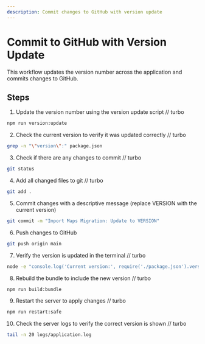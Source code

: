 ```yaml
---
description: Commit changes to GitHub with version update
---
```


# Commit to GitHub with Version Update

This workflow updates the version number across the application and commits changes to GitHub.

## Steps

1. Update the version number using the version update script
// turbo
```bash
npm run version:update
```

2. Check the current version to verify it was updated correctly
// turbo
```bash
grep -n "\"version\":" package.json
```

3. Check if there are any changes to commit
// turbo
```bash
git status
```

4. Add all changed files to git
// turbo
```bash
git add .
```

5. Commit changes with a descriptive message (replace VERSION with the current version)
```bash
git commit -m "Import Maps Migration: Update to VERSION"
```

6. Push changes to GitHub
```bash
git push origin main
```

7. Verify the version is updated in the terminal
// turbo
```bash
node -e "console.log('Current version:', require('./package.json').version)"
```

8. Rebuild the bundle to include the new version
// turbo
```bash
npm run build:bundle
```

9. Restart the server to apply changes
// turbo
```bash
npm run restart:safe
```

10. Check the server logs to verify the correct version is shown
// turbo
```bash
tail -n 20 logs/application.log
```
